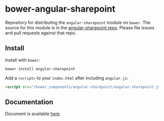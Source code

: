 # bower-angular-sharepoint

Repository for distributing the `angular-sharepoint` module on `bower`.
The source for this module is in the
[angular-sharepoint repo](https://github.com/ExpertsInside/angular-sharepoint).
Please file issues and pull requests against that repo.

## Install

Install with `bower`:

```shell
bower install angular-sharepoint
```

Add a `<script>` to your `index.html` after including `angular.js`:

```html
<script src="/bower_components/angular-sharepoint/angular-sharepoint.js"></script>
```

## Documentation

Document is available [here](http://expertsinside.github.io/angular-sharepoint).
